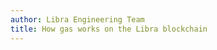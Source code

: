 ```yaml
---
author: Libra Engineering Team
title: How gas works on the Libra blockchain
---
```


<BlogRedirect />
